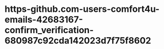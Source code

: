 # https-github.com-users-comfort4u-emails-42683167-confirm_verification-680987c92cda142023d7f75f8602